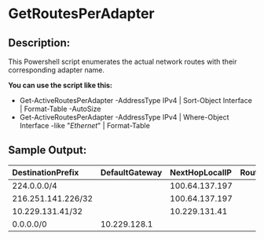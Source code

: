 # GetRoutesPerAdapter

## Description:
This Powershell script enumerates the actual network routes with their corresponding adapter name.

__You can use the script like this:__
- Get-ActiveRoutesPerAdapter -AddressType IPv4 | Sort-Object Interface | Format-Table -AutoSize
- Get-ActiveRoutesPerAdapter -AddressType IPv4 | Where-Object Interface -like "*Ethernet*" | Format-Table

## Sample Output:
| DestinationPrefix | DefaultGateway | NextHopLocalIP | RouteMetric | InterfaceMetric | Interface | IfIndex |
| :--- | :--- | :--- | ---: | ---: | ---: | ---: | 
| 224.0.0.0/4 |  | 100.64.137.197 | 256 | 1 | MYVPN | 30 |
| 216.251.141.226/32 |  | 100.64.137.197 | 256 | 1 | MYVPN | 30 |
| 10.229.131.41/32  |  | 10.229.131.41 | 256 | 35 | Wi-Fi  | 12 |
| 0.0.0.0/0| 10.229.128.1  | | 0 | 35 | Wi-Fi | 12 |